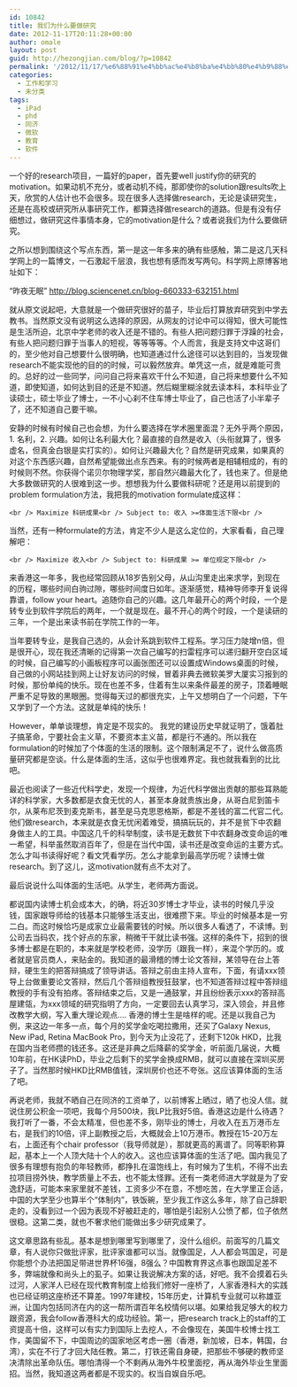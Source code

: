 ```yaml
---
id: 10842
title: 我们为什么要做研究
date: 2012-11-17T20:11:28+00:00
author: omale
layout: post
guid: http://hezongjian.com/blog/?p=10842
permalink: '/2012/11/17/%e6%88%91%e4%bb%ac%e4%b8%ba%e4%bb%80%e4%b9%88%e8%a6%81%e5%81%9a%e7%a0%94%e7%a9%b6/'
categories:
  - 工作和学习
  - 未分类
tags:
  - iPad
  - phd
  - 同济
  - 微软
  - 教育
  - 软件
---
```

一个好的research项目，一篇好的paper，首先要well justify你的研究的motivation。如果动机不充分，或者动机不纯，那即使你的solution跟results吹上天，欣赏的人估计也不会很多。现在很多人选择做research，无论是读研究生，还是在高校或研究所从事研究工作，都算选择做research的道路。但是有没有仔细想过，做研究这件事情本身，它的motivation是什么？或者说我们为什么要做研究。

之所以想到围绕这个写点东西，第一是这一年多来的确有些感触，第二是这几天科学网上的一篇博文，一石激起千层浪，我也想有感而发写两句。科学网上原博客地址如下：

“昨夜无眠” http://blog.sciencenet.cn/blog-660333-632151.html

就从原文说起吧，大意就是一个做研究很好的苗子，毕业后打算放弃研究到中学去教书。当然原文没有说明这么选择的原因，从网友的讨论中可以得知，很大可能性是生活所迫，北京中学老师的收入还是不错的。有些人把问题归罪于浮躁的社会，有些人把问题归罪于当事人的短视，等等等等。个人而言，我是支持文中这哥们的，至少他对自己想要什么很明确，也知道通过什么途径可以达到目的，当发现做research不能实现他的目的的时候，可以毅然放弃。单凭这一点，就是难能可贵的。总好的过一些同学，问问自己将来喜欢干什么不知道，自己将来想要什么不知道，即使知道，如何达到目的还是不知道。然后糊里糊涂就去读本科，本科毕业了读硕士，硕士毕业了博士，一不小心刹不住车博士毕业了，自己也活了小半辈子了，还不知道自己要干嘛。

安静的时候有时候自己也会想，为什么要选择在学术圈里面混？无外乎两个原因，1. 名利，2. 兴趣。如何让名利最大化？最直接的自然是收入（头衔就算了，很多虚名，但真金白银是实打实的）。如何让兴趣最大化？自然是研究成果，如果真的对这个东西感兴趣，自然希望能做出点东西来。有的时候两者是相辅相成的，有的时候则不然。你获得个诺贝尔物理学奖，那自然兴趣最大化了，钱也来了。但是绝大多数做研究的人很难到这一步。想想我为什么要做科研呢？还是用以前提到的problem formulation方法，我把我的motivation formulate成这样：
  
`<br />
Maximize 科研成果<br />
Subject to: 收入 >=体面生活下限<br />
` 
  
当然，还有一种formulate的方法，肯定不少人是这么定位的，大家看看，自己理解吧：
  
`<br />
Maximize 收入<br />
Subject to: 科研成果 >= 单位规定下限<br />
` 

来香港这一年多，我也经常回顾从18岁告别父母，从山沟里走出来求学，到现在的历程，哪些时间白驹过隙，哪些时间度日如年。逐渐感觉，精神导师李开复说得靠谱，follow your heart。追随你自己的兴趣。这几年最开心的两个时段，一个是转专业到软件学院后的两年，一个就是现在。最不开心的两个时段，一个是读研的三年，一个是出来读书前在学院工作的一年。

当年要转专业，是我自己选的，从会计系跳到软件工程系。学习压力陡增n倍，但是很开心，现在我还清晰的记得第一次自己编写的扫雷程序可以递归翻开空白区域的时候，自己编写的小画板程序可以画张图还可以设置成Windows桌面的时候，自己做的小网站挂到网上让好友访问的时候，冒着非典去微软美罗大厦实习报到的时候，那份单纯的快乐。现在也差不多，住着有生以来条件最差的房子，顶着睡眠严重不足导致的黑眼圈。觉得每天过的都很充实，上午又想明白了一个问题，下午又学到了一个方法。这就是单纯的快乐！

However，单单谈理想，肯定是不现实的。 我党的建设历史早就证明了，饿着肚子搞革命，宁要社会主义草，不要资本主义苗，都是行不通的。所以我在formulation的时候加了个体面的生活的限制。这个限制满足不了，说什么做高质量研究都是空谈。什么是体面的生活，这似乎也很难界定。我也就我看到的比比吧。

最近也阅读了一些近代科学史，发现一个规律，为近代科学做出贡献的那些耳熟能详的科学家，大多数都是衣食无忧的人，甚至本身就贵族出身，从哥白尼到笛卡尔，从莱布尼茨到麦克斯韦，甚至是马克思恩格斯，都是不差钱的富二代官二代。他们做research，本来就是衣食无忧闲着难受，搞搞玩玩的，并不是贫下中农翻身做主人的工具。中国这几千的科举制度，读书是无数贫下中农翻身改变命运的唯一希望，科举虽然取消百年了，但是在当代中国，读书还是改变命运的主要方式。怎么才叫书读得好呢？看文凭看学历。怎么才能拿到最高学历呢？读博士做research。到了这儿，这motivation就有点不太对了。

最后说说什么叫体面的生活吧。从学生，老师两方面说。

都说国内读博士机会成本大，的确，将近30岁博士才毕业，读书的时候几乎没钱，国家跟导师给的钱基本只能够生活支出，很难攒下来。毕业的时候基本是一穷二白。而这时候恰巧是成家立业最需要钱的时候。所以很多人看透了，不读博。到公司去当码农，找个好点的东家，稍微干干就比读书强。这样的条件下，招到的很多博士都是在职的，本来就是学校老师，没学历（跟我一样），来混个学历的。或者就是官员商人，来贴金的。我知道的最滑稽的博士论文答辩，某领导在台上答辩，硬生生的把答辩搞成了领导讲话。答辩之前由主持人宣布，下面，有请xxx领导上台做重要论文答辩，然后几个答辩组教授狂鼓掌，也不知道答辩过程中答辩组教授的手有没有拍疼。答辩结束之后，又是一通鼓掌，并且纷纷表示xxx的答辩高屋建瓴，为xxx领域的研究指明了方向，一定要回去认真学习，深入领会，并且修改教学大纲，写入重大理论观点&#8230;. 香港的博士生是啥样的呢。还是以我自己为例，来这边一年多一点，每个月的奖学金吃喝拉撒用，还买了Galaxy Nexus, New iPad, Retina MacBook Pro，到今天为止没花了，还剩下120k HKD，比我在国内当老师攒的钱还多。这还是非典之后降薪的奖学金，听前面几届说，大概10年前，在HK读PhD，毕业之后剩下的奖学金换成RMB，就可以直接在深圳买房子了。当然那时候HKD比RMB值钱，深圳房价也还不夸张。这应该算体面的生活了吧。

再说老师，我就不晒自己在同济的工资单了，以前博客上晒过，晒了也没人信。就说住房公积金一项吧，我每个月500块，我LP比我好5倍。香港这边是什么待遇？我打听了一番，不会太精准，但也差不多，刚毕业的博士，月收入在五万港币左右，是我们的10倍，评上副教授之后，大概就会上10万港币。教授在15-20万左右，上面还有个chair professor（我导师就是），那就更高的离谱了。同等职称算起，基本上一个人顶大陆十个人的收入。这也应该算体面的生活了吧。国内我见了很多有理想有抱负的年轻教师，都挣扎在温饱线上，有时候为了生机，不得不出去拉项目捞外快，教学质量上不去，也不能太怪罪。还有一类老师进大学就是为了安逸舒适，可能本来家里就不差钱，工资多少不在意，不想吃苦，在大学里正合适，中国的大学至少也算半个“体制内”，铁饭碗，至少我工作这么多年，除了自己辞职走的，没看到过一个因为表现不好被赶走的，哪怕是引起别人公愤了都，位子依然很稳。这第二类，就也不奢求他们能做出多少研究成果了。

这文章思路有些乱。基本是想到哪里写到哪里了，没什么组织。前面写的几篇文章，有人说你只做批评家，批评家谁都可以当。就像国足，人人都会骂国足，可是你能想个办法把国足带进世界杯16强，8强么？中国教育界这点事也跟国足差不多，弊端就像和尚头上的虱子。如果让我说解决方案的话，好吧。我不会摸着石头过河，人家洋人已经在现代教育制度上给我们修好一座桥了，人家香港科大的实践也已经证明这座桥还不算差。1997年建校，15年历史，计算机专业就可以称雄亚洲，让国内包括同济在内的这一帮所谓百年名校情何以堪。如果给我足够大的权力跟资源，我会follow香港科大的成功经验。第一，把research track上的staff的工资提高十倍，这样可以有实力到国际上去挖人，不会像现在，美国牛校博士找工作，美国留不下，中国周边的国家地区考虑一圈（香港，新加坡，日本，韩国，台湾），实在不行了才回大陆任教。第二，打铁还需自身硬，把那些不够硬的教师坚决清除出革命队伍。哪怕清得一个不剩再从海外牛校里面挖，再从海外毕业生里面招。当然，我知道这两者都是不现实的。权当自娱自乐吧。

&nbsp;

&nbsp;